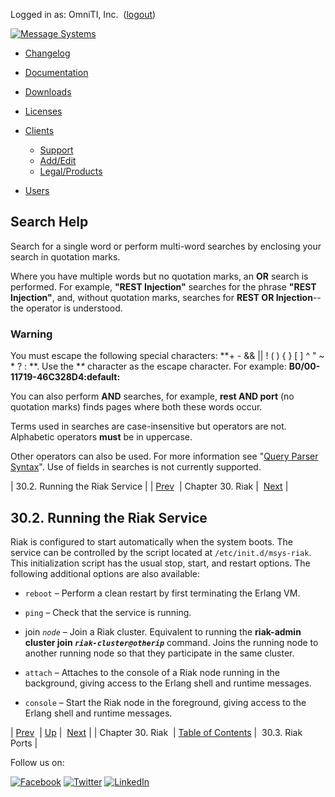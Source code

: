 Logged in as: OmniTI, Inc.  ([logout](https://support.messagesystems.com/logout.php))

[![Message Systems](https://support.messagesystems.com/images/ms-white205.png)](https://support.messagesystems.com/start.php) 

*   [Changelog](https://support.messagesystems.com/start.php?show=changelog)
*   [Documentation](https://support.messagesystems.com/docs/)
*   [Downloads](https://support.messagesystems.com/start.php)

*   [Licenses](https://support.messagesystems.com/license_summary.php)
*   <a href="">Clients</a>
    *   [Support](https://support.messagesystems.com/cs.php)
    *   [Add/Edit](https://support.messagesystems.com/edit_client.php)
    *   [Legal/Products](https://support.messagesystems.com/edit_products.php)
*   [Users](https://support.messagesystems.com/edit_customer.php)

## Search Help

Search for a single word or perform multi-word searches by enclosing your search in quotation marks.

Where you have multiple words but no quotation marks, an **OR** search is performed. For example, **"REST Injection"** searches for the phrase **"REST Injection"**, and, without quotation marks, searches for **REST OR Injection**--the operator is understood.

### Warning

You must escape the following special characters: **+ - && || ! ( ) { } [ ] ^ " ~ * ? : \**. Use the **\** character as the escape character. For example: **B0/00-11719-46C328D4\:default\:**

You can also perform **AND** searches, for example, **rest AND port** (no quotation marks) finds pages where both these words occur.

Terms used in searches are case-insensitive but operators are not. Alphabetic operators **must** be in uppercase.

Other operators can also be used. For more information see "[Query Parser Syntax](https://lucene.apache.org/core/old_versioned_docs/versions/3_0_0/queryparsersyntax.html)". Use of fields in searches is not currently supported.

| 30.2. Running the Riak Service |
| [Prev](riak.php)  | Chapter 30. Riak |  [Next](operations.riak.ports.php) |

## 30.2. Running the Riak Service

Riak is configured to start automatically when the system boots. The service can be controlled by the script located at `/etc/init.d/msys-riak`. This initialization script has the usual stop, start, and restart options. The following additional options are also available:

*   `reboot` – Perform a clean restart by first terminating the Erlang VM.

*   `ping` – Check that the service is running.

*   join *`node`* – Join a Riak cluster. Equivalent to running the **riak-admin cluster join *`riak-cluster@otherip`***                                       command. Joins the running node to another running node so that they participate in the same cluster.

*   `attach` – Attaches to the console of a Riak node running in the background, giving access to the Erlang shell and runtime messages.

*   `console` – Start the Riak node in the foreground, giving access to the Erlang shell and runtime messages.

| [Prev](riak.php)  | [Up](riak.php) |  [Next](operations.riak.ports.php) |
| Chapter 30. Riak  | [Table of Contents](index.php) |  30.3. Riak Ports |

Follow us on:

[![Facebook](https://support.messagesystems.com/images/icon-facebook.png)](http://www.facebook.com/messagesystems) [![Twitter](https://support.messagesystems.com/images/icon-twitter.png)](http://twitter.com/#!/MessageSystems) [![LinkedIn](https://support.messagesystems.com/images/icon-linkedin.png)](http://www.linkedin.com/company/message-systems)